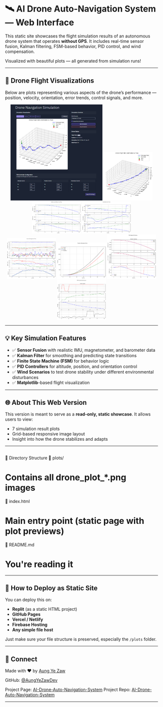 # 🛰️ AI Drone Auto-Navigation System — Web Interface

This static site showcases the flight simulation results of an autonomous drone system that operates **without GPS**. It includes real-time sensor fusion, Kalman filtering, FSM-based behavior, PID control, and wind compensation.

Visualized with beautiful plots — all generated from simulation runs!

---

## 📸 Drone Flight Visualizations

Below are plots representing various aspects of the drone’s performance — position, velocity, orientation, error trends, control signals, and more.

<div align="center">
  <img src="images/screen-shot.png" width="60%"/>
  <img src="plots/drone_plot_0.png" width="32%" />
  <img src="plots/drone_plot_1.png" width="32%" />
  <img src="plots/drone_plot_2.png" width="32%" />
  <br/>
  <img src="plots/drone_plot_3.png" width="32%" />
  <img src="plots/drone_plot_4.png" width="32%" />
  <img src="plots/drone_plot_5.png" width="32%" />
  <br/>
  <img src="plots/drone_plot_6.png" width="32%" />
</div>

---

## 💡 Key Simulation Features

- ✅ **Sensor Fusion** with realistic IMU, magnetometer, and barometer data  
- ✅ **Kalman Filter** for smoothing and predicting state transitions  
- ✅ **Finite State Machine (FSM)** for behavior logic  
- ✅ **PID Controllers** for altitude, position, and orientation control  
- ✅ **Wind Scenarios** to test drone stability under different environmental disturbances  
- ✅ **Matplotlib**-based flight visualization

---

## 🌐 About This Web Version

This version is meant to serve as a **read-only, static showcase**. It allows users to view:

- 7 simulation result plots
- Grid-based responsive image layout
- Insight into how the drone stabilizes and adapts

---

## 

📁 Directory Structure
📁 plots/ 

# Contains all drone_plot_*.png images 

📄 index.html 

# Main entry point (static page with plot previews) 

📄 README.md 

# You're reading it

---

## 🚀 How to Deploy as Static Site

You can deploy this on:

- **Replit** (as a static HTML project)
- **GitHub Pages**
- **Vercel / Netlify**
- **Firebase Hosting**
- **Any simple file host**

Just make sure your file structure is preserved, especially the `/plots` folder.

---

## 🔗 Connect

Made with ❤️ by [Aung Ye Zaw](https://www.linkedin.com/in/aungyezawdev)

GitHub: [@AungYeZawDev](https://github.com/AungYeZawDev)  

Project Page: [AI-Drone-Auto-Navigation-System](https://drone.thanlar.com)
Project Repo: [AI-Drone-Auto-Navigation-System](git@github.com:AungYeZawDev/AI-Drone-Auto-Navigation-System.git)

---

